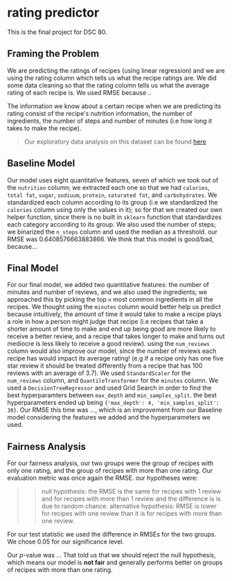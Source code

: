 # rating predictor
This is the final project for DSC 80.

## Framing the Problem

We are predicting the ratings of recipes (using linear regression) and we are using the rating column which tells us what the recipe ratings are. We did some data cleaning so that the rating column tells us what the average rating of each recipe is. We used RMSE because ..

The information we know about a certain recipe when we are predicting its rating consist of the recipe's nutrition information, the number of ingredients, the number of steps and number of minutes (i.e how long it takes to make the recipe).


> Our exploratory data analysis on this dataset can be found [here](https://hunterbrownell.github.io/recipe_project/)


## Baseline Model

Our model uses eight quantitative features, seven of which we took out of the `nutrition` column; we extracted each one so that we had `calories`, `total fat`, `sugar`, `sodiuum`, `protein`, `saturated fat`, and `carbohydrates`. We standardized each column according to its group (i.e we standardized the `calories` column using only the values in it); so for that we created our own helper function, since there is no built in `sklearn` function that standardizes each category according to its group. We also used the number of steps; we binarized the `n_steps` column and used the median as a threshold. our RMSE was 0.6408576663883866. We think that this model is good/bad, because...


## Final Model 

For our final model, we added two quantitative features: the number of minutes and number of reviews, and we also used the ingredients; we approached this by picking the top `n` most common ingredients in all the recipes. We thought using the `minutes` column would better help us predict because intuitively, the amount of time it would take to make a recipe plays a role in how a person might judge that recipe (i.e recipes that take a shorter amount of time to make and end up being good are more likely to receive a better review, and a recipe that takes longer to make and turns out mediocre is less likely to receive a good review). using the `num_reviews` column would also improve our model, since the number of reviews each recipe has would impact its average rating! (e.g if a recipe only has one five star review it should be treated differently from a recipe that has 100 reviews with an average of 3.7). 
We used `StandardScaler` for the `num_reviews` column, and `QuantileTransformer` for the `minutes` column. 
We used a `DecisionTreeRegressor` and used Grid Search in order to find the best hyperparamters between `max_depth` and `min_samples_split`. the best hyperparameters ended up being `{'max_depth': 4, 'min_samples_split': 30}`. Our RMSE this time was ..., which is an improvement from our Baseline model considering the features we added and the hyperparameters we used.

## Fairness Analysis

For our fairness analysis, our two groups were the group of recipes with only one rating, and the group of recipes with more than one rating. Our evaluation metric was once again the RMSE. our hypotheses were:
>> null hypothesis: the RMSE is the same for recipes with 1 review and for recipes with more than 1 review and the difference is is due to random chance.
>> alternative hypothesis: RMSE is lower for recipes with one review than it is for recipes with more than one review.

For our test statistic we used the difference in RMSEs for the two groups. We chose 0.05 for our significance level.

Our *p*-value was ... That told us that we should reject the null hypothesis, which means our model is **not fair** and generally performs better on groups of recipes with more than one rating.











